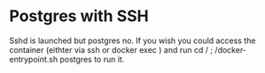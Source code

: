 # Postgres with SSH

Sshd is launched but postgres no. If you wish you could access the container (eithter via ssh or docker exec ) and run cd / ; /docker-entrypoint.sh postgres to run it.

